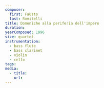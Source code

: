 ```yaml
---
composer:
  first: Fausto
  last: Romitelli
title: Domeniche alla periferia dell'impero
duration:
yearComposed: 1996
size: quartet
instrumentation:
  - bass flute
  - bass clarinet
  - violin
  - cello
tags:
media:
  - title:
    url:
---
```


